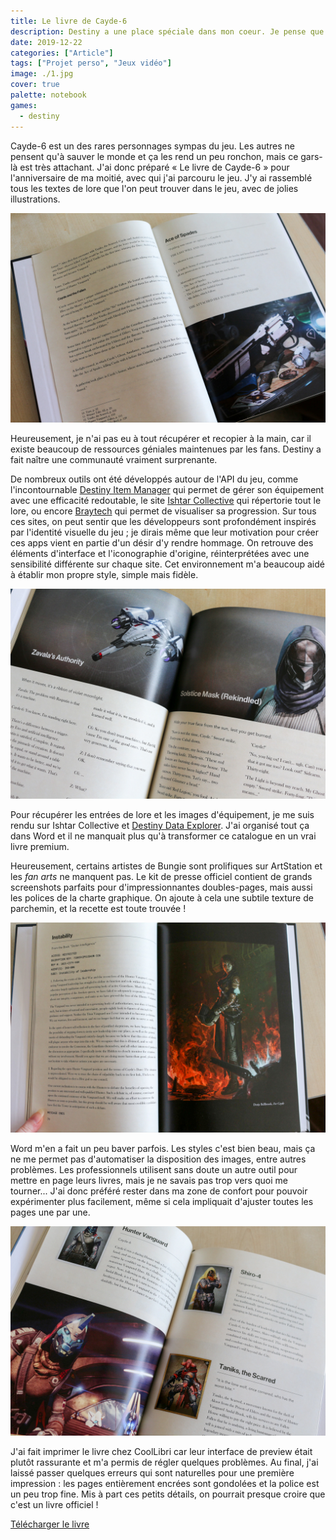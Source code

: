 ```yaml
---
title: Le livre de Cayde-6
description: Destiny a une place spéciale dans mon coeur. Je pense que le premier opus est le meilleur jeu du monde (ou presque), alors j'en ai fait un livre.
date: 2019-12-22
categories: ["Article"]
tags: ["Projet perso", "Jeux vidéo"]
image: ./1.jpg
cover: true
palette: notebook
games:
  - destiny
---
```


Cayde-6 est un des rares personnages sympas du jeu. Les autres ne pensent qu'à sauver le monde et ça les rend un peu ronchon, mais ce gars-là est très attachant. J'ai donc préparé « Le livre de Cayde-6 » pour l'anniversaire de ma moitié, avec qui j'ai parcouru le jeu. J'y ai rassemblé tous les textes de lore que l'on peut trouver dans le jeu, avec de jolies illustrations.

![](./2.jpg)

Heureusement, je n'ai pas eu à tout récupérer et recopier à la main, car il existe beaucoup de ressources géniales maintenues par les fans. Destiny a fait naître une communauté vraiment surprenante.

De nombreux outils ont été développés autour de l'API du jeu, comme l'incontournable [Destiny Item Manager](https://destinyitemmanager.com/) qui permet de gérer son équipement avec une efficacité redoutable, le site [Ishtar Collective](https://www.ishtar-collective.net/) qui répertorie tout le lore, ou encore [Braytech](https://braytech.org/) qui permet de visualiser sa progression. Sur tous ces sites, on peut sentir que les développeurs sont profondément inspirés par l'identité visuelle du jeu ; je dirais même que leur motivation pour créer ces apps vient en partie d'un désir d'y rendre hommage. On retrouve des éléments d'interface et l'iconographie d'origine, réinterprétées avec une sensibilité différente sur chaque site. Cet environnement m'a beaucoup aidé à établir mon propre style, simple mais fidèle.

![](./5.jpg)

Pour récupérer les entrées de lore et les images d'équipement, je me suis rendu sur Ishtar Collective et [Destiny Data Explorer](https://data.destinysets.com/). J'ai organisé tout ça dans Word et il ne manquait plus qu'à transformer ce catalogue en un vrai livre premium.

Heureusement, certains artistes de Bungie sont prolifiques sur ArtStation et les _fan arts_ ne manquent pas. Le kit de presse officiel contient de grands screenshots parfaits pour d'impressionnantes doubles-pages, mais aussi les polices de la charte graphique. On ajoute à cela une subtile texture de parchemin, et la recette est toute trouvée !

![](./3.jpg)

Word m'en a fait un peu baver parfois. Les styles c'est bien beau, mais ça ne me permet pas d'automatiser la disposition des images, entre autres problèmes. Les professionnels utilisent sans doute un autre outil pour mettre en page leurs livres, mais je ne savais pas trop vers quoi me tourner... J'ai donc préféré rester dans ma zone de confort pour pouvoir expérimenter plus facilement, même si cela impliquait d'ajuster toutes les pages une par une.

![](./4.jpg)

J'ai fait imprimer le livre chez CoolLibri car leur interface de preview était plutôt rassurante et m'a permis de régler quelques problèmes. Au final, j'ai laissé passer quelques erreurs qui sont naturelles pour une première impression : les pages entièrement encrées sont gondolées et la police est un peu trop fine. Mis à part ces petits détails, on pourrait presque croire que c'est un livre officiel !

[Télécharger le livre](https://mega.nz/#!BcYSBQYb!EnY3IxHxzzMLvh5KWg9FJvUX3z-Wz-OHJwdwMCwXKyg)

